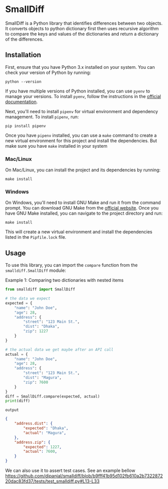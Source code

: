 # SmallDiff

SmallDiff is a Python library that identifies differences between two objects. It converts objects to python dictionary first then uses recursive algorithm to compare the keys and values of the dictionaries and return a dictionary of the differences.

## Installation

First, ensure that you have Python 3.x installed on your system. You can check your version of Python by running:

```
python --version
```

If you have multiple versions of Python installed, you can use `pyenv` to manage your versions. To install `pyenv`, follow the instructions in the [official documentation](https://github.com/pyenv/pyenv#installation).

Next, you'll need to install `pipenv` for virtual environment and dependency management. To install `pipenv`, run:

```
pip install pipenv
```

Once you have `pipenv` installed, you can use a `make` command to create a new virtual environment for this project and install the dependencies. But make sure you have `make` installed in your system


### Mac/Linux

On Mac/Linux, you can install the project and its dependencies by running:
```
make install
```


### Windows

On Windows, you'll need to install GNU Make and run it from the command prompt. You can download GNU Make from the [official website](http://gnuwin32.sourceforge.net/packages/make.htm). Once you have GNU Make installed, you can navigate to the project directory and run:

```
make install
```


This will create a new virtual environment and install the dependencies listed in the `Pipfile.lock` file.

## Usage

To use this library, you can import the `compare` function from the `smalldiff.SmallDiff` module:

Example 1: Comparing two dictionaries with nested items
```python
from smalldiff import SmallDiff

# the data we expect
expected = {
    "name": "John Doe",
    "age": 28,
    "address": {
        "street": "123 Main St.",
        "dist": "Dhaka",
        "zip": 1227
    }
}

# the actual data we get maybe after an API call
actual = {
    "name": "John Doe",
    "age": 28,
    "address": {
        "street": "123 Main St.",
        "dist": "Magura",
        "zip": 7600
    }
}
diff = SmallDiff.compare(expected, actual)
print(diff)
```

`output`
```json
{
    "address.dist": {
        "expected": "Dhaka",
        "actual": "Magura",
    },
    "address.zip": {
        "expected": 1227,
        "actual": 7600,
    }
}
```
We can also use it to assert test cases. See an example bellow
https://github.com/dipanjal/smalldiff/blob/b9fff41b95d102fb610a2b732287220dac83fd37/tests/test_smalldiff.py#L13-L33
